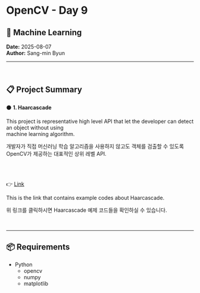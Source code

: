 # OpenCV - Day 9

## 📡 Machine Learning 


**Date:** 2025-08-07  
**Author:** Sang-min Byun

---

<br>

## 📋 Project Summary

⚫ **1. Haarcascade**

This project is representative high level API that let the developer can detect an object without using  
machine learning algorithm.

개발자가 직접 머신러닝 학습 알고리즘을 사용하지 않고도 객체를 검출할 수 있도록 OpenCV가 제공하는 대표적인 상위 레벨 API.

<br><br>

👉 [Link](Haarcascade.md)

This is the link that contains example codes about Haarcascade.

위 링크를 클릭하시면 Haarcascade 예제 코드들을 확인하실 수 있습니다.

<br>

---

## 📦 Requirements

* Python
    - opencv
    - numpy
    - matplotlib